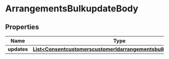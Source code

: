 # ArrangementsBulkupdateBody

## Properties
Name | Type | Description | Notes
------------ | ------------- | ------------- | -------------
**updates** | [**List&lt;ConsentcustomerscustomerIdarrangementsbulkupdateUpdates&gt;**](ConsentcustomerscustomerIdarrangementsbulkupdateUpdates.md) |  | 
